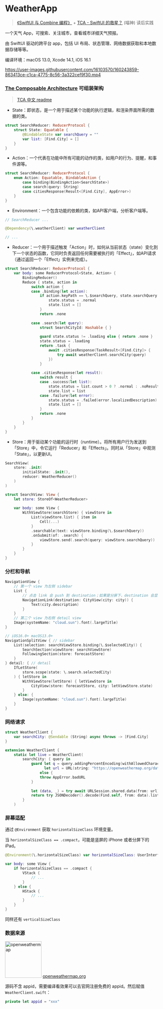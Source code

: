 # WeatherApp

> [《SwiftUI 与 Combine 编程》](https://objccn.io/products/swift-ui) + [TCA - SwiftUI 的救星？](https://onevcat.com/2021/12/tca-1/) (喵神) 读后实践

一个天气 App，可搜索、关注城市，查看城市详细天气预报。


由 SwiftUI 驱动的跨平台 app，包括 UI 布局、状态管理、网络数据获取和本地数据存储等等。

编译环境：macOS 13.0, Xcode 14.1, iOS 16.1

https://user-images.githubusercontent.com/16103570/160243859-863413ce-c1ca-4775-8c56-3a322cef9f30.mp4

### [The Composable Architecture](https://github.com/pointfreeco/swift-composable-architecture) 可组装架构

> [TCA 中文 readme](https://gist.github.com/sh3l6orrr/10c8f7c634a892a9c37214f3211242ad)

* State：即状态，是一个用于描述某个功能的执行逻辑，和渲染界面所需的数据的类。

```swift
struct SearchReducer: ReducerProtocol {
    struct State: Equatable {
        @BindableState var searchQuery = ""
        var list: [Find.City] = []
    }
}
```

* Action：一个代表在功能中所有可能的动作的类，如用户的行为、提醒，和事件源等。

```swift
struct SearchReducer: ReducerProtocol {
    enum Action: Equatable, BindableAction {
        case binding(BindingAction<SearchState>)
        case search(query: String)
        case citiesResponse(Result<[Find.City], AppError>)
    }
}
```

* Environment：一个包含功能的依赖的类，如API客户端，分析客户端等。

```swift
// SearchReducer ...

@Dependency(\.weatherClient) var weatherClient

// ...
```

* Reducer：一个用于描述触发「Action」时，如何从当前状态（state）变化到下一个状态的函数，它同时负责返回任何需要被执行的「Effect」，如API请求（通过返回一个「Effect」实例来完成）。

```swift
struct SearchReducer: ReducerProtocol {
    var body: some ReducerProtocol<State, Action> {
        BindingReducer()
        Reduce { state, action in
            switch action {
            case .binding(let action):
                if action.keyPath == \.$searchQuery, state.searchQuery.count == 0 {
                    state.status = .normal
                    state.list = []
                }
                return .none
                
            case .search(let query):
                struct SearchCityId: Hashable { }
                
                guard state.status != .loading else { return .none }
                state.status = .loading
                return .task {
                    await .citiesResponse(TaskResult<[Find.City]> {
                        try await weatherClient.searchCity(query)
                    })
                }
                
            case .citiesResponse(let result):
                switch result {
                case .success(let list):
                    state.status = list.count > 0 ? .normal : .noResult
                    state.list = list
                case .failure(let error):
                    state.status = .failed(error.localizedDescription)
                    state.list = []
                }
                return .none
            }
        }
    }
}
```

* Store：用于驱动某个功能的运行时（runtime）。将所有用户行为发送到「Store」中，令它运行「Reducer」和「Effects」。同时从「Store」中观测「State」，以更新UI。

```swift
SearchView(
    store: .init(
        initialState: .init(),
        reducer: WeatherReducer()
    )
)
```

```swift
struct SearchView: View {
    let store: StoreOf<WeatherReducer>
    
    var body: some View {
        WithViewStore(searchStore) { viewStore in
            List(viewStore.list) { item in
                Cell(...)
            }
            .searchable(text: viewStore.binding(\.$searchQuery))
            .onSubmit(of: .search) {
                viewStore.send(.search(query: viewStore.searchQuery))
            }
        }
    }
}
```

### 分栏和导航

```swift
NavigationView {
    // 第一个 view 为左侧 sidebar
    List {
        // 点击 link 会 push 到 destination；如果是分屏下，destination 会显示在 detailView。
        NavigationLink(destination: CityView(city: city)) {
            Text(city.description)
        }
    }
    // 第二个 view 为右侧 detail view
    Image(systemName: "cloud.sun").font(.largeTitle)
}

// iOS16.0+ macOS13.0+
NavigationSplitView { // sidebar
    List(selection: searchViewStore.binding(\.$selectedCity)) {
        SearchSection(viewStore: searchViewStore)
        FollowingSection(store: forecastStore)
    }
} detail: { // detail
    IfLetStore(
        store.scope(state: \.search.selectedCity)
    ) { letStore in
        WithViewStore(letStore) { letViewStore in
            CityView(store: forecastStore, city: letViewStore.state)
        }
    } else: {
        Image(systemName: "cloud.sun").font(.largeTitle)
    }
}
```

### 网络请求

```swift
struct WeatherClient {
    var searchCity: @Sendable (String) async throws -> [Find.City]
}

extension WeatherClient {
    static let live = WeatherClient(
        searchCity: { query in
            guard let q = query.addingPercentEncoding(withAllowedCharacters: .urlQueryAllowed),
                  let url = URL(string: "https://openweathermap.org/data/2.5/find?q=\(q)&appid=\(appid)&units=metric")
                else {
                throw AppError.badURL
            }
            
            let (data, _) = try await URLSession.shared.data(from: url)
            return try JSONDecoder().decode(Find.self, from: data).list
        }
    )
```

### 屏幕适配

通过 `@Environment` 获取 `horizontalSizeClass` 环境变量。

当 `horizontalSizeClass == .compact`，可能是竖屏的 iPhone 或者分屏下的 iPad。

```swift
@Environment(\.horizontalSizeClass) var horizontalSizeClass: UserInterfaceSizeClass?

var body: some View {
    if horizontalSizeClass == .compact {
        VStack {
            // ...
        }
    } else {
        HStack {
            // ...
        }
    }
}
```

同样还有 `verticalSizeClass`

### 数据来源

[<img alt="openweathermap" src="https://openweathermap.org/themes/openweathermap/assets/img/logo_white_cropped.png" width="120"/>](https://openweathermap.org/) [openweathermap.org](https://openweathermap.org/)

源码不含 appid，需要编译看效果可以去官网注册免费的 appid。然后赋值 `WeatherClient.swift`：
```swift
private let appid = "xxx"
```
